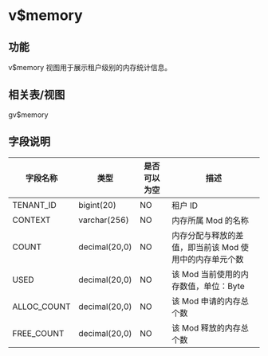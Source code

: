 v$memory
=============================

功能
-----------

v$memory 视图用于展示租户级别的内存统计信息。

相关表/视图
---------------

gv$memory

字段说明
-------------

|  **字段名称**   |    **类型**     | **是否可以为空** |             **描述**             |
|-------------|---------------|------------|--------------------------------|
| TENANT_ID   | bigint(20)    | NO         | 租户 ID                          |
| CONTEXT     | varchar(256)  | NO         | 内存所属 Mod 的名称                   |
| COUNT       | decimal(20,0) | NO         | 内存分配与释放的差值，即当前该 Mod 使用中的内存单元个数 |
| USED        | decimal(20,0) | NO         | 该 Mod 当前使用的内存数值，单位：Byte        |
| ALLOC_COUNT | decimal(20,0) | NO         | 该 Mod 申请的内存总个数                 |
| FREE_COUNT  | decimal(20,0) | NO         | 该 Mod 释放的内存总个数                 |
